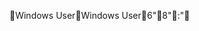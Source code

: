 Windows User                                          W i n d o w s   U s e r                                                                       6" 8" :"